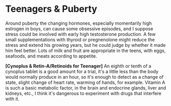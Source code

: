# Teenagers & Puberty

Around puberty the changing hormones, especially momentarily high estrogen in boys, can cause some obsessive episodes, and I suppose stress could be involved with early high testosterone production. A few small supplementations with thyroid or pregnenolone might reduce the stress and extend his growing years, but he could judge by whether it made him feel better. Lots of milk and fruit are appropriate in the teens, with eggs, seafoods, and meats according to appetite.

**[Cynoplus & Retin-A/Retinoids for Teenager]**
An eighth or tenth of a cynoplus tablet is a good amount for a trial, it's a little less than the body would normally produce in an hour, so it's enough to detect as a change of state, slight change of heart rate, warming of hands, for example. Vitamin A is such a basic metabolic factor, in the brain and endocrine glands, liver and kidneys, etc., I think it's dangerous to experiment with drugs that interfere with it.
